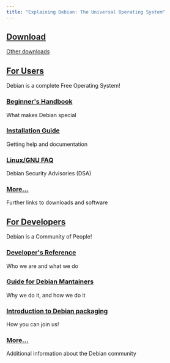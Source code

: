 ```yaml
---
title: "Explaining Debian: The Universal Operating System"
---
```


<div class="downloads">

## [Download](https://www.debian.org/CD/netinst/)

[Other downloads](https://www.debian.org/distrib)

</div>

<section class="home-column">

## [For Users](/users/)
Debian is a complete Free Operating System!

<div class="list">

### [Beginner's Handbook](/users/beginner-handbook/)
What makes Debian special
### [Installation Guide](/users/installation-guide/)
Getting help and documentation
### [Linux/GNU FAQ](/users/linux-faq/)
Debian Security Advisories (DSA)
### [More...](/users/)
Further links to downloads and software

</div>

</section>

<section class="home-column">

## [For Developers](/developers/)
Debian is a Community of People!

<div class="list">

### [Developer's Reference](/developers/)
Who we are and what we do
### [Guide for Debian Mantainers](/developers/developer-reference/)
Why we do it, and how we do it
### [Introduction to Debian packaging](/developers/intro-debian-packaging/)
How you can join us!
### [More...](/developers/)
Additional information about the Debian community

</div>

</section>